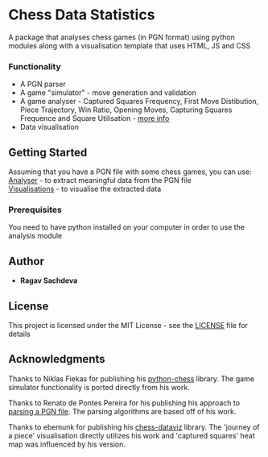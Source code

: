# Chess Data Statistics

A package that analyses chess games (in PGN format) using python modules along with a visualisation template that uses HTML, JS and CSS

### Functionality

* A PGN parser
* A game "simulator" - move generation and validation
* A game analyser - Captured Squares Frequency, First Move Distibution, Piece Trajectory, Win Ratio, Opening Moves, Capturing Squares Frequence and Square Utilisation - [more info](/Analyser/README.md)
* Data visualisation

## Getting Started

Assuming that you have a PGN file with some chess games, you can use: <br />
[Analyser](/Analyser) - to extract meaningful data from the PGN file <br />
[Visualisations](/Visualisations) - to visualise the extracted data

### Prerequisites

You need to have python installed on your computer in order to use the analysis module

## Author

* **Ragav Sachdeva**

## License

This project is licensed under the MIT License - see the [LICENSE](LICENSE) file for details

## Acknowledgments

Thanks to Niklas Fiekas for publishing his [python-chess](https://github.com/niklasf/python-chess) library. The game simulator functionality is ported directly from his work.

Thanks to Renato de Pontes Pereira for his publishing his approach to [parsing a PGN file](https://github.com/renatopp/pgnparser). The parsing algorithms are based off of his work.

Thanks to ebemunk for publishing his [chess-dataviz](https://github.com/ebemunk/chess-dataviz) library. The 'journey of a piece' visualisation directly utilizes his work and 'captured squares' heat map was influenced by his version.

